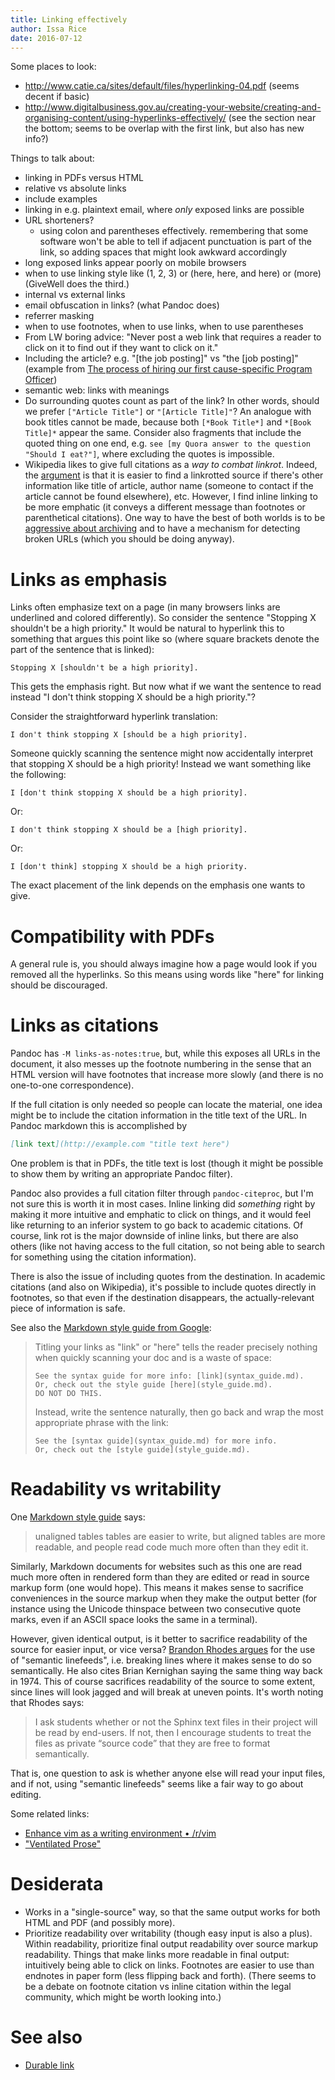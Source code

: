 ```yaml
---
title: Linking effectively
author: Issa Rice
date: 2016-07-12
---
```


Some places to look:

- <http://www.catie.ca/sites/default/files/hyperlinking-04.pdf> (seems decent if basic)
- <http://www.digitalbusiness.gov.au/creating-your-website/creating-and-organising-content/using-hyperlinks-effectively/> (see the section near the bottom; seems to be overlap with the first link, but also has new info?)

Things to talk about:

- linking in PDFs versus HTML
- relative vs absolute links
- include examples
- linking in e.g. plaintext email, where *only* exposed links are possible
- URL shorteners?
    - using colon and parentheses effectively. remembering that some
      software won't be able to tell if adjacent punctuation is part of
      the link, so adding spaces that might look awkward accordingly
- long exposed links appear poorly on mobile browsers
- when to use linking style like (1, 2, 3) or (here, here, and here) or (more) (GiveWell does the third.)
- internal vs external links
- email obfuscation in links? (what Pandoc does)
- referrer masking
- when to use footnotes, when to use links, when to use parentheses
- From LW boring advice: "Never post a web link that requires a reader to click on it to find out if they want to click on it."
- Including the article? e.g. "\[the job posting\]" vs "the \[job posting\]"
  (example from [The process of hiring our first cause-specific Program
  Officer][givewell post])
- semantic web: links with meanings
- Do surrounding quotes count as part of the link?
In other words, should we prefer `["Article Title"]` or `"[Article Title]"`?
An analogue with book titles cannot be made, because both `[*Book Title*]` and `*[Book Title]*` appear the same.
Consider also fragments that include the quoted thing on one end, e.g. `see [my Quora answer to the question "Should I eat?"]`, where excluding the quotes is impossible.
- Wikipedia likes to give full citations as a *way to combat linkrot*.
Indeed, the [argument](https://en.wikipedia.org/wiki/Wikipedia:Citing_sources#Handling_links_in_citations) is that it is easier to find a linkrotted source if there's other information like title of article, author name (someone to contact if the article cannot be found elsewhere), etc.
However, I find inline linking to be more emphatic (it conveys a different message than footnotes or parenthetical citations).
One way to have the best of both worlds is to be [aggressive about archiving](digital-preservation) and to have a mechanism for detecting broken URLs (which you should be doing anyway).

# Links as emphasis

Links often emphasize text on a page (in many browsers links are underlined
and colored differently). So consider the sentence "Stopping X shouldn't be a
high priority." It would be natural to hyperlink this to something that argues
this point like so (where square brackets denote the part of the sentence that
is linked):

```
Stopping X [shouldn't be a high priority].
```

This gets the emphasis right. But now what if we want the sentence to read
instead "I don't think stopping X should be a high priority."?

Consider the straightforward hyperlink translation:

```
I don't think stopping X [should be a high priority].
```

Someone quickly scanning the sentence might now accidentally interpret that
stopping X should be a high priority! Instead we want something like the
following:

```
I [don't think stopping X should be a high priority].
```

Or:

```
I don't think stopping X should be a [high priority].
```

Or:

```
I [don't think] stopping X should be a high priority.
```

The exact placement of the link depends on the emphasis one wants to give.

# Compatibility with PDFs

A general rule is, you should always imagine how a page would look if you
removed all the hyperlinks. So this means using words like "here" for linking
should be discouraged.

# Links as citations

Pandoc has `-M links-as-notes:true`, but, while this exposes all URLs in the
document, it also messes up the footnote numbering in the sense that an HTML
version will have footnotes that increase more slowly (and there is no
one-to-one correspondence).

If the full citation is only needed so people can locate the material, one
idea might be to include the citation information in the title text of the
URL. In Pandoc markdown this is accomplished by

```markdown
[link text](http://example.com "title text here")
```

One problem is that in PDFs, the title text is lost (though it might be
possible to show them by writing an appropriate Pandoc filter).

Pandoc also provides a full citation filter through `pandoc-citeproc`, but I'm
not sure this is worth it in most cases. Inline linking did *something* right
by making it more intuitive and emphatic to click on things, and it would feel
like returning to an inferior system to go back to academic citations. Of
course, link rot is the major downside of inline links, but there are also
others (like not having access to the full citation, so not being able to
search for something using the citation information).

There is also the issue of including quotes from the destination. In academic
citations (and also on Wikipedia), it's possible to include quotes directly in
footnotes, so that even if the destination disappears, the actually-relevant
piece of information is safe.

See also the [Markdown style guide from Google][google guide]:

> Titling your links as "link" or "here" tells the reader precisely nothing
> when quickly scanning your doc and is a waste of space:
>
>     See the syntax guide for more info: [link](syntax_guide.md).
>     Or, check out the style guide [here](style_guide.md).
>     DO NOT DO THIS.
>
> Instead, write the sentence naturally, then go back and wrap the most
> appropriate phrase with the link:
>
>     See the [syntax guide](syntax_guide.md) for more info.
>     Or, check out the [style guide](style_guide.md).

# Readability vs writability

One [Markdown style guide][markdown guide] says:

> unaligned tables tables are easier to write, but aligned tables are more
> readable, and people read code much more often than they edit it.

Similarly, Markdown documents for websites such as this one are read much more
often in rendered form than they are edited or read in source markup form (one
would hope). This means it makes sense to sacrifice conveniences in the source
markup when they make the output better (for instance using the Unicode
thinspace between two consecutive quote marks, even if an ASCII space looks the
same in a terminal).

However, given identical output, is it better to sacrifice readability of the
source for easier input, or vice versa?
[Brandon Rhodes argues][rhodes] for the use of "semantic linefeeds", i.e.
breaking lines where it makes sense to do so semantically.
He also cites Brian Kernighan saying the same thing way back in 1974.
This of course sacrifices readability of the source to some extent,
since lines will look jagged and will break at uneven points.
It's worth noting that Rhodes says:

> I ask students whether or not the Sphinx text files in their project will be
> read by end-users. If not, then I encourage students to treat the files as
> private “source code” that they are free to format semantically.

That is, one question to ask is whether anyone else will read your input files,
and if not, using "semantic linefeeds" seems like a fair way to go about
editing.

Some related links:

  * [Enhance vim as a writing environment •
    /r/vim](https://www.reddit.com/r/vim/comments/4wmugj/enhance_vim_as_a_writing_environment/d68mxej)
  * ["Ventilated Prose"](https://vanemden.wordpress.com/2009/01/01/ventilated-prose/
    "“Ventilated Prose | A Programmers Place on WordPress.com”. A Programmers
    Place. 2009-01-01T19:48:31+00:00.")

# Desiderata

-   Works in a "single-source" way, so that the same output works for both HTML
    and PDF (and possibly more).
-   Prioritize readability over writability (though easy input is also a plus).
    Within readability, prioritize final output readability over source markup
    readability. Things that make links more readable in final output:
    intuitively being able to click on links. Footnotes are easier to use than
    endnotes in paper form (less flipping back and forth). (There seems to be a
    debate on footnote citation vs inline citation within the legal community,
    which might be worth looking into.)

# See also

- [Durable link]()

[givewell post]: http://blog.givewell.org/2015/09/03/the-process-of-hiring-our-first-cause-specific-program-officer/
[google guide]: https://github.com/google/styleguide/blob/3591b2e540cbcb07423e02d20eee482165776603/docguide/style.md#use-informative-markdown-link-titles
[markdown guide]: http://www.cirosantilli.com/markdown-style-guide/ "Ciro Santilli. \"Markdown Style Guide\"."
[rhodes]: http://rhodesmill.org/brandon/2012/one-sentence-per-line/ "Brandon Rhodes. “Semantic Linefeeds”. April 3, 2012."
